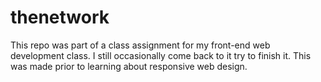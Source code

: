 # thenetwork
This repo was part of a class assignment for my front-end web development class. I still occasionally come back to it try to finish it. This was made prior to learning about responsive web design.

